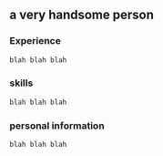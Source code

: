 
## a very handsome person

### Experience

```markdown
blah blah blah
```

### skills

```markdown
blah blah blah
```

### personal information

```markdown
blah blah blah
```

